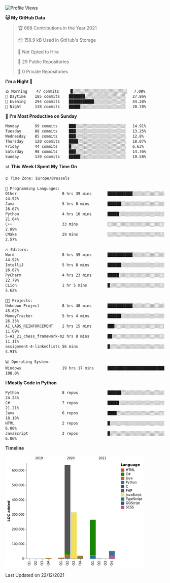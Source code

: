 <!--START_SECTION:waka-->
![Profile Views](http://img.shields.io/badge/Profile%20Views-1-blue)

**🐱 My GitHub Data** 

> 🏆 688 Contributions in the Year 2021
 > 
> 📦 158.9 kB Used in GitHub's Storage 
 > 
> 🚫 Not Opted to Hire
 > 
> 📜 29 Public Repositories 
 > 
> 🔑 0 Private Repositories  
 > 
**I'm a Night 🦉** 

```text
🌞 Morning    47 commits     █░░░░░░░░░░░░░░░░░░░░░░░░   7.08% 
🌆 Daytime    185 commits    ███████░░░░░░░░░░░░░░░░░░   27.86% 
🌃 Evening    294 commits    ███████████░░░░░░░░░░░░░░   44.28% 
🌙 Night      138 commits    █████░░░░░░░░░░░░░░░░░░░░   20.78%

```
📅 **I'm Most Productive on Sunday** 

```text
Monday       99 commits     ███░░░░░░░░░░░░░░░░░░░░░░   14.91% 
Tuesday      88 commits     ███░░░░░░░░░░░░░░░░░░░░░░   13.25% 
Wednesday    85 commits     ███░░░░░░░░░░░░░░░░░░░░░░   12.8% 
Thursday     120 commits    ████░░░░░░░░░░░░░░░░░░░░░   18.07% 
Friday       44 commits     █░░░░░░░░░░░░░░░░░░░░░░░░   6.63% 
Saturday     98 commits     ███░░░░░░░░░░░░░░░░░░░░░░   14.76% 
Sunday       130 commits    █████░░░░░░░░░░░░░░░░░░░░   19.58%

```


📊 **This Week I Spent My Time On** 

```text
⌚︎ Time Zone: Europe/Brussels

💬 Programming Languages: 
Other                    8 hrs 39 mins       ███████████░░░░░░░░░░░░░░   44.92% 
Java                     5 hrs 8 mins        ██████░░░░░░░░░░░░░░░░░░░   26.67% 
Python                   4 hrs 10 mins       █████░░░░░░░░░░░░░░░░░░░░   21.64% 
C++                      33 mins             ░░░░░░░░░░░░░░░░░░░░░░░░░   2.89% 
CMake                    29 mins             ░░░░░░░░░░░░░░░░░░░░░░░░░   2.57%

🔥 Editors: 
Word                     8 hrs 39 mins       ███████████░░░░░░░░░░░░░░   44.92% 
IntelliJ                 5 hrs 8 mins        ██████░░░░░░░░░░░░░░░░░░░   26.67% 
PyCharm                  4 hrs 23 mins       █████░░░░░░░░░░░░░░░░░░░░   22.79% 
CLion                    1 hr 5 mins         █░░░░░░░░░░░░░░░░░░░░░░░░   5.62%

🐱‍💻 Projects: 
Unknown Project          8 hrs 40 mins       ███████████░░░░░░░░░░░░░░   45.02% 
MoneyTracker             5 hrs 4 mins        ██████░░░░░░░░░░░░░░░░░░░   26.35% 
AI_LABS_REINFORCEMENT    2 hrs 15 mins       ███░░░░░░░░░░░░░░░░░░░░░░   11.69% 
5-AI_21_chess_framework-m2 hrs 8 mins        ██░░░░░░░░░░░░░░░░░░░░░░░   11.11% 
assignment-4-linkedlists 56 mins             █░░░░░░░░░░░░░░░░░░░░░░░░   4.91%

💻 Operating System: 
Windows                  19 hrs 17 mins      █████████████████████████   100.0%

```

**I Mostly Code in Python** 

```text
Python                   8 repos             ██████░░░░░░░░░░░░░░░░░░░   24.24% 
C#                       7 repos             █████░░░░░░░░░░░░░░░░░░░░   21.21% 
Java                     6 repos             ████░░░░░░░░░░░░░░░░░░░░░   18.18% 
HTML                     2 repos             █░░░░░░░░░░░░░░░░░░░░░░░░   6.06% 
JavaScript               2 repos             █░░░░░░░░░░░░░░░░░░░░░░░░   6.06%

```


**Timeline**

![Chart not found](https://raw.githubusercontent.com/Arafa42/Arafa42/main/charts/bar_graph.png) 


 Last Updated on 22/12/2021
<!--END_SECTION:waka-->


<!-- 
[![Hits](https://hits.seeyoufarm.com/api/count/incr/badge.svg?url=https%3A%2F%2Fgithub.com%2FArafa42&count_bg=%23455AF3&title_bg=%23262D3B&icon=github.svg&icon_color=%23588EF7&title=visitors&edge_flat=false)](https://hits.seeyoufarm.com)
 -->
